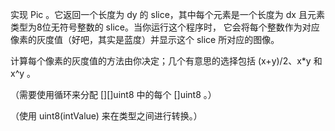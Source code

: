 实现 Pic 。它返回一个长度为 dy 的 slice，其中每个元素是一个长度为 dx 且元素类型为8位无符号整数的 slice。当你运行这个程序时， 它会将每个整数作为对应像素的灰度值（好吧，其实是蓝度）并显示这个 slice 所对应的图像。

计算每个像素的灰度值的方法由你决定；几个有意思的选择包括 (x+y)/2、x*y 和 x^y 。

（需要使用循环来分配 [][]uint8 中的每个 []uint8 。）

（使用 uint8(intValue) 来在类型之间进行转换。）
